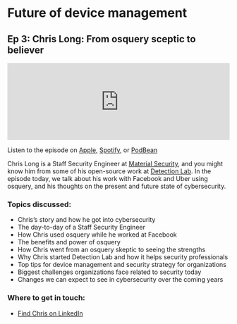 # Future of device management
## Ep 3: Chris Long: From osquery sceptic to believer

<iframe allow="autoplay *; encrypted-media *; fullscreen *; clipboard-write" frameborder="0" height="175" style="width:100%;max-width:660px;overflow:hidden;background:transparent;" sandbox="allow-forms allow-popups allow-same-origin allow-scripts allow-storage-access-by-user-activation allow-top-navigation-by-user-activation" src="https://embed.podcasts.apple.com/gb/podcast/ep-3-chris-long-from-osquery-sceptic-to-believer/id1627079895?i=1000570741414"></iframe>

Listen to the episode on [Apple](https://podcasts.apple.com/gb/podcast/ep-3-chris-long-from-osquery-sceptic-to-believer/id1627079895?i=1000570741414), [Spotify](https://open.spotify.com/episode/4XGrIZnd699m763j1iOvl6?si=-qztEmjOQiK3E_lnYb-8Yw), or [PodBean](https://futureofdevicemanagement.podbean.com/e/ep-3-chris-long-from-osquery-sceptic-to-believer/)

Chris Long is a Staff Security Engineer at [Material Security](https://material.security/), and you might know him from some of his open-source work at [Detection Lab](https://detectionlab.network/). In the episode today, we talk about his work with Facebook and Uber using osquery, and his thoughts on the present and future state of cybersecurity. 

### Topics discussed:

- Chris’s story and how he got into cybersecurity
- The day-to-day of a Staff Security Engineer 
- How Chris used osquery while he worked at Facebook 
- The benefits and power of osquery 
- How Chris went from an osquery skeptic to seeing the strengths 
- Why Chris started Detection Lab and how it helps security professionals 
- Top tips for device management and security strategy for organizations 
- Biggest challenges organizations face related to security today 
- Changes we can expect to see in cybersecurity over the coming years

### Where to get in touch: 

- [Find Chris on LinkedIn](https://www.linkedin.com/in/chris-long-4057b410/)

<meta name="category" value="podcasts">
<meta name="authorGitHubUsername" value="zwass">
<meta name="authorFullName" value="Zach Wasserman">
<meta name="publishedOn" value="2022-07-21">
<meta name="articleTitle" value="Future of device management episode 3">
<meta name="articleImageUrl" value="../website/assets/images/articles/future-of-device-management-ep3-cover-1600x900@2x.jpg">
